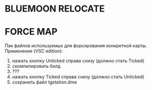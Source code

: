 # BLUEMOON RELOCATE
# FORCE MAP
Пак файлов используемых для форсирования конкретной карты.
Применение (VSC edition):
1) нажать кнопку Unticked справа снизу (должно стать Ticked)
2) скомпилировать билд
3) ???
4) нажать кнопку Ticked справа снизу (должно стать Unticked)
5) сохранить файл tgstation.dme
